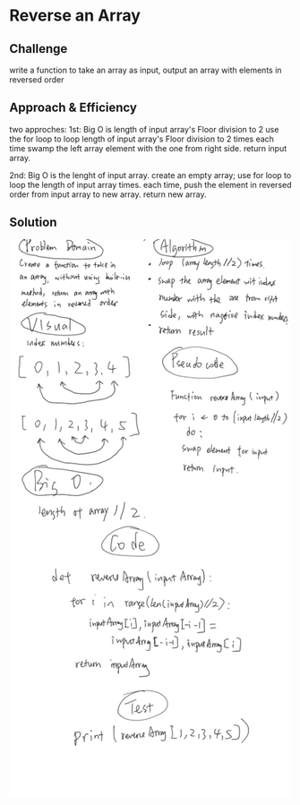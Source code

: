 # Reverse an Array

## Challenge
<!-- Description of the challenge -->
write a function to take an array as input, output an array with elements in reversed order

## Approach & Efficiency
<!-- What approach did you take? Why? What is the Big O space/time for this approach? -->
two approches:
1st: Big O is length of input array's Floor division to 2
 use the for loop to loop  length of input array's Floor division to 2 times
 each time swamp the left array element with the one from right side.
 return input array.

2nd: Big O is the lenght of input array.
  create an empty array;
  use for loop to loop the length of input array times.
  each time, push the element in reversed order from input array to new array.
  return new array.


## Solution
<!-- Embedded whiteboard image -->
![img1](array_reverse.PNG)
